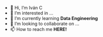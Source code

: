 - 👋 Hi, I’m Iván C
- 👀 I’m interested in ...
- 🌱 I’m currently learning **Data Engineering**
- 💞️ I’m looking to collaborate on ...
- 📫 How to reach me **HERE!**

<!---
ivlamb/ivlamb is a ✨ special ✨ repository because its `README.md` (this file) appears on your GitHub profile.
You can click the Preview link to take a look at your changes.
--->

